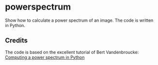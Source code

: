 # powerspectrum
Show how to calculate a power spectrum of an image. The code is written in Python.

## Credits
The code is based on the excellent tutorial of Bert Vandenbroucke:
[Computing a power spectrum in Python](https://bertvandenbroucke.netlify.app/2019/05/24/computing-a-power-spectrum-in-python/)
